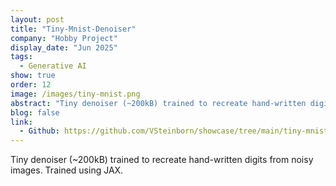 ```yaml
---
layout: post
title: "Tiny-Mnist-Denoiser"
company: "Hobby Project"
display_date: "Jun 2025"
tags:
  - Generative AI
show: true
order: 12
image: /images/tiny-mnist.png
abstract: "Tiny denoiser (~200kB) trained to recreate hand-written digits from noisy images. Trained using JAX."
blog: false
link:
  - Github: https://github.com/VSteinborn/showcase/tree/main/tiny-mnist-denoiser
---
```


Tiny denoiser (~200kB) trained to recreate hand-written digits from noisy images. Trained using JAX.
